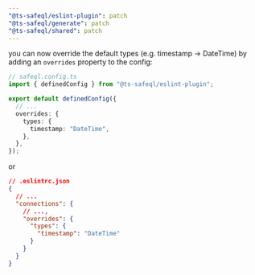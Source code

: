 ```yaml
---
"@ts-safeql/eslint-plugin": patch
"@ts-safeql/generate": patch
"@ts-safeql/shared": patch
---
```


you can now override the default types (e.g. timestamp -> DateTime) by adding an `overrides` property to the config:

```ts
// safeql.config.ts
import { definedConfig } from "@ts-safeql/eslint-plugin";

export default definedConfig({
  // ...
  overrides: {
    types: {
      timestamp: "DateTime",
    },
  },
});
```

or

```json
// .eslintrc.json
{
  // ...
  "connections": {
    // ...,
    "overrides": {
      "types": {
        "timestamp": "DateTime"
      }
    }
  }
}
```
